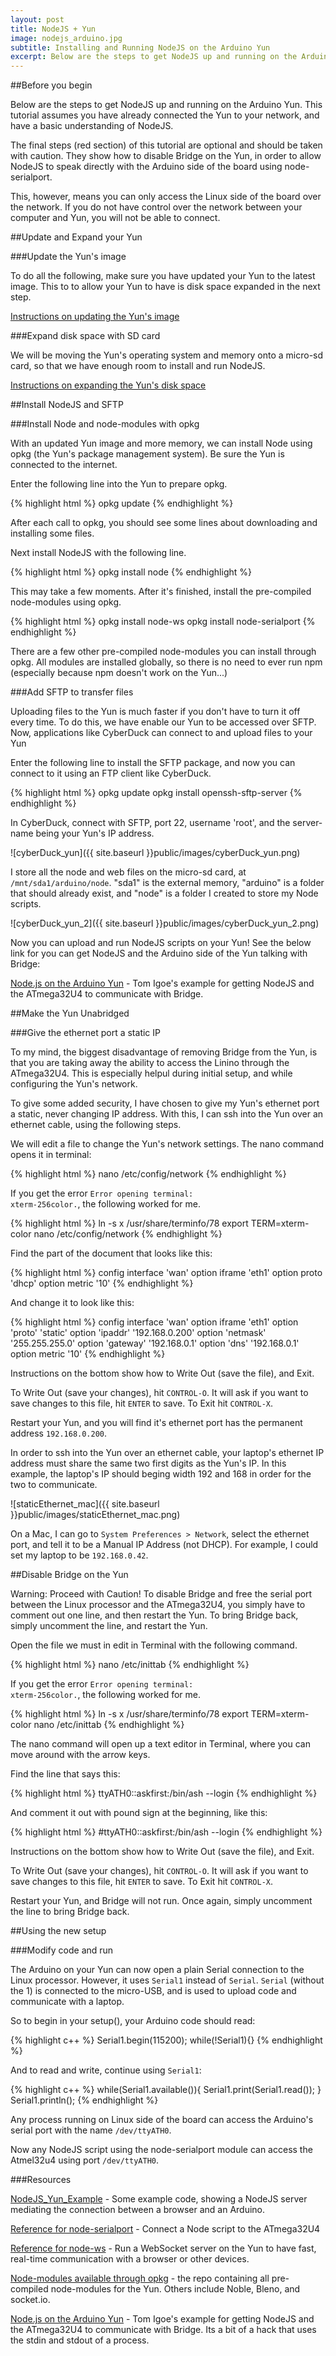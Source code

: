 ```yaml
---
layout: post
title: NodeJS + Yun
image: nodejs_arduino.jpg
subtitle: Installing and Running NodeJS on the Arduino Yun
excerpt: Below are the steps to get NodeJS up and running on the Arduino Yun. This tutorial assumes you have already connected the Yun to your network, and have a basic understanding of NodeJS.
---
```


<div class="block"><div class="content-centered" markdown="1">

##Before you begin

Below are the steps to get NodeJS up and running on the Arduino Yun. This tutorial assumes you have already connected the Yun to your network, and have a basic understanding of NodeJS.

The final steps (red section) of this tutorial are optional and should be taken with caution. They show how to disable Bridge on the Yun, in order to allow NodeJS to speak directly with the Arduino side of the board using node-serialport.

This, however, means you can only access the Linux side of the board over the network. If you do not have control over the network between your computer and Yun, you will not be able to connect.

</div></div>
<div class="block"><div class="content-centered" markdown="1">

##Update and Expand your Yun

###Update the Yun's image

To do all the following, make sure you have updated your Yun to the latest image. This to to allow your Yun to have is disk space expanded in the next step.

<a href="http://arduino.cc/en/Tutorial/YunSysupgrade" class="inpost-link" target="_blank">Instructions on updating the Yun's image</a>

###Expand disk space with SD card

We will be moving the Yun's operating system and memory onto a micro-sd card, so that we have enough room to install and run NodeJS.

<a href="http://arduino.cc/en/Tutorial/ExpandingYunDiskSpace" class="inpost-link" target="_blank">Instructions on expanding the Yun's disk space</a>

</div></div>
<div class="block"><div class="content-centered" markdown="1">

##Install NodeJS and SFTP

###Install Node and node-modules with opkg

With an updated Yun image and more memory, we can install Node using opkg (the Yun's package management system). Be sure the Yun is connected to the internet.

Enter the following line into the Yun to prepare opkg.

{% highlight html %}
	opkg update
{% endhighlight %}

After each call to opkg, you should see some lines about downloading and installing some files.

Next install NodeJS with the following line.

{% highlight html %}
opkg install node
{% endhighlight %}

This may take a few moments. After it's finished, install the pre-compiled node-modules using opkg.

{% highlight html %}
opkg install node-ws 
opkg install node-serialport
{% endhighlight %}

There are a few other pre-compiled node-modules you can install through opkg. All modules are installed globally, so there is no need to ever run npm (especially because npm doesn't work on the Yun...)

###Add SFTP to transfer files

Uploading files to the Yun is much faster if you don't have to turn it off every time. To do this, we have enable our Yun to be accessed over SFTP. Now, applications like CyberDuck can connect to and upload files to your Yun

Enter the following line to install the SFTP package, and now you can connect to it using an FTP client like CyberDuck.

{% highlight html %}
opkg update 
opkg install openssh-sftp-server
{% endhighlight %}

In CyberDuck, connect with SFTP, port 22, username 'root', and the server-name being your Yun's IP address.

![cyberDuck_yun]({{ site.baseurl }}public/images/cyberDuck_yun.png)

I store all the node and web files on the micro-sd card, at <code>/mnt/sda1/arduino/node</code>. "sda1" is the external memory, "arduino" is a folder that should already exist, and "node" is a folder I created to store my Node scripts.

![cyberDuck_yun_2]({{ site.baseurl }}public/images/cyberDuck_yun_2.png)

Now you can upload and run NodeJS scripts on your Yun! See the below link for you can get NodeJS and the Arduino side of the Yun talking with Bridge:

<a href="http://www.tigoe.com/pcomp/code/arduinowiring/1216/#more-1216" class="inpost-link" target="_blank">Node.js on the Arduino Yun</a> - Tom Igoe's example for getting NodeJS and the ATmega32U4 to communicate with Bridge.

</div></div>
<div class="block"><div class="content-centered" markdown="1">

##Make the Yun Unabridged

###Give the ethernet port a static IP

To my mind, the biggest disadvantage of removing Bridge from the Yun, is that you are taking away the ability to access the Linino through the ATmega32U4. This is especially helpul during initial setup, and while configuring the Yun's network.

To give some added security, I have chosen to give my Yun's ethernet port a static, never changing IP address. With this, I can ssh into the Yun over an ethernet cable, using the following steps.

We will edit a file to change the Yun's network settings. The nano command opens it in terminal:

{% highlight html %}
nano /etc/config/network
{% endhighlight %}

If you get the error <code>Error opening terminal: xterm-256color.</code>, the following worked for me.

{% highlight html %}
ln -s x /usr/share/terminfo/78 
export TERM=xterm-color 
nano /etc/config/network
{% endhighlight %}

Find the part of the document that looks like this:

{% highlight html %}
config interface 'wan'
   option iframe 'eth1'
   option proto 'dhcp'
   option metric '10'
{% endhighlight %}

And change it to look like this:

{% highlight html %}
config interface 'wan'
   option iframe 'eth1'
   option 'proto' 'static'
   option 'ipaddr' '192.168.0.200'
   option 'netmask' '255.255.255.0'
   option 'gateway' '192.168.0.1'
   option 'dns' '192.168.0.1'
   option metric '10'
{% endhighlight %}

Instructions on the bottom show how to Write Out (save the file), and Exit.

To Write Out (save your changes), hit <code>CONTROL-O</code>. It will ask if you want to save changes to this file, hit <code>ENTER</code> to save. To Exit hit <code>CONTROL-X</code>.

Restart your Yun, and you will find it's ethernet port has the permanent address <code>192.168.0.200</code>.

In order to ssh into the Yun over an ethernet cable, your laptop's ethernet IP address must share the same two first digits as the Yun's IP. In this example, the laptop's IP should beging width 192 and 168 in order for the two to communicate.

![staticEthernet_mac]({{ site.baseurl }}public/images/staticEthernet_mac.png)

On a Mac, I can go to <code>System Preferences > Network</code>, select the ethernet port, and tell it to be a Manual IP Address (not DHCP). For example, I could set my laptop to be <code>192.168.0.42</code>.

</div></div>
<div class="block"><div class="content-centered" markdown="1">

##Disable Bridge on the Yun

<p class="message">
Warning: Proceed with Caution!
To disable Bridge and free the serial port between the Linux processor and the ATmega32U4, you simply have to comment out one line, and then restart the Yun. To bring Bridge back, simply uncomment the line, and restart the Yun.
</p>

Open the file we must in edit in Terminal with the following command.

{% highlight html %}
nano /etc/inittab
{% endhighlight %}

If you get the error <code>Error opening terminal: xterm-256color.</code>, the following worked for me.

{% highlight html %}
ln -s x /usr/share/terminfo/78 
export TERM=xterm-color 
nano /etc/inittab
{% endhighlight %}

The nano command will open up a text editor in Terminal, where you can move around with the arrow keys.

Find the line that says this:

{% highlight html %}
ttyATH0::askfirst:/bin/ash --login
{% endhighlight %}

And comment it out with pound sign at the beginning, like this:

{% highlight html %}
#ttyATH0::askfirst:/bin/ash --login
{% endhighlight %}

Instructions on the bottom show how to Write Out (save the file), and Exit.

To Write Out (save your changes), hit <code>CONTROL-O</code>. It will ask if you want to save changes to this file, hit <code>ENTER</code> to save. To Exit hit <code>CONTROL-X</code>.

Restart your Yun, and Bridge will not run. Once again, simply uncomment the line to bring Bridge back.

</div></div>
<div class="block"><div class="content-centered" markdown="1">

##Using the new setup

###Modify code and run

The Arduino on your Yun can now open a plain Serial connection to the Linux processor. However, it uses <code>Serial1</code> instead of <code>Serial</code>. <code>Serial</code> (without the 1) is connected to the micro-USB, and is used to upload code and communicate with a laptop.

So to begin in your setup(), your Arduino code should read:

{% highlight c++ %}
Serial1.begin(115200); 
while(!Serial1){}
{% endhighlight %}

And to read and write, continue using <code>Serial1</code>:

{% highlight c++ %}
while(Serial1.available()){
   Serial1.print(Serial1.read());
}
Serial1.println();
{% endhighlight %}

Any process running on Linux side of the board can access the Arduino's serial port with the name <code>/dev/ttyATH0</code>.

Now any NodeJS script using the node-serialport module can access the Atmel32u4 using port <code>/dev/ttyATH0</code>.

###Resources

<a href="https://github.com/andySigler/NodeJS_Yun_Example" class="inpost-link" target="_blank">NodeJS_Yun_Example</a> - Some example code, showing a NodeJS server mediating the connection between a browser and an Arduino.

<a href="https://github.com/voodootikigod/node-serialport/blob/master/README.md" class="inpost-link" target="_blank">Reference for node-serialport</a> - Connect a Node script to the ATmega32U4

<a href="https://github.com/einaros/ws/blob/master/README.md" class="inpost-link" target="_blank">Reference for node-ws</a> - Run a WebSocket server on the Yun to have fast, real-time communication with a browser or other devices.

<a href="https://github.com/arduino/openwrt-packages-yun/tree/master/arduino" class="inpost-link" target="_blank">Node-modules available through opkg</a> - the repo containing all pre-compiled node-modules for the Yun. Others include Noble, Bleno, and socket.io.

<a href="http://www.tigoe.com/pcomp/code/arduinowiring/1216/#more-1216" class="inpost-link" target="_blank">Node.js on the Arduino Yun</a> - Tom Igoe's example for getting NodeJS and the ATmega32U4 to communicate with Bridge. Its a bit of a hack that uses the stdin and stdout of a process.

</div>








